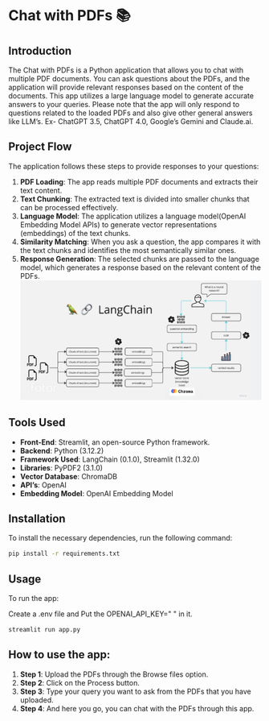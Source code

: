 # Chat with PDFs 📚

## Introduction
The Chat with PDFs is a Python application that allows you to chat with multiple PDF documents. You can ask questions about the PDFs, and the application will provide relevant responses based on the content of the documents. This app utilizes a large language model to generate accurate answers to your queries. Please note that the app will only respond to questions related to the loaded PDFs and also give other general answers like LLM’s. Ex- ChatGPT 3.5, ChatGPT 4.0, Google’s Gemini and Claude.ai.

## Project Flow
The application follows these steps to provide responses to your questions:

1. **PDF Loading**: The app reads multiple PDF documents and extracts their text content.
2. **Text Chunking**: The extracted text is divided into smaller chunks that can be processed effectively.
3. **Language Model**: The application utilizes a language model(OpenAI Embedding Model APIs) to generate vector representations (embeddings) of the text chunks.
4. **Similarity Matching**: When you ask a question, the app compares it with the text chunks and identifies the most semantically similar ones.
5. **Response Generation**: The selected chunks are passed to the language model, which generates a response based on the relevant content of the PDFs.
   ![Project Flow](Project_Flow.png)

## Tools Used
- **Front-End**: Streamlit, an open-source Python framework.
- **Backend**: Python (3.12.2)
- **Framework Used**: LangChain (0.1.0), Streamlit (1.32.0)
- **Libraries**: PyPDF2 (3.1.0)
- **Vector Database**: ChromaDB
- **API’s**: OpenAI
- **Embedding Model**: OpenAI Embedding Model

## Installation

To install the necessary dependencies, run the following command:

```bash
pip install -r requirements.txt
```



## Usage
To run the app:

Create a .env file and Put the OPENAI_API_KEY=" " in it.
```bash
streamlit run app.py
```


## How to use the app:

1. **Step 1**: Upload the PDFs through the Browse files option.
2. **Step 2**: Click on the Process button.
3. **Step 3**: Type your query you want to ask from the PDFs that you have uploaded.
4. **Step 4**: And here you go, you can chat with the PDFs through this app.

